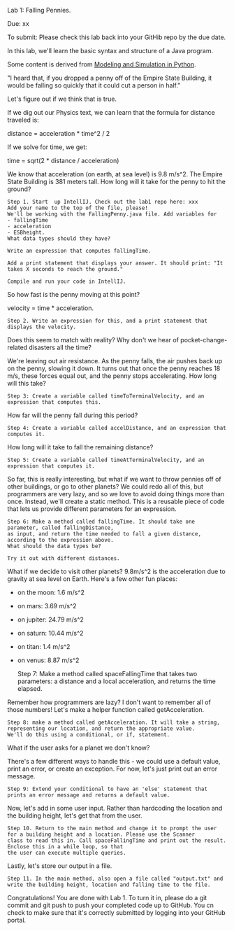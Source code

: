 Lab 1: Falling Pennies. 

Due: xx

To submit: Please check this lab back into your GitHib repo by the due date. 

In this lab, we'll learn the basic syntax and structure of a Java program.

Some content is derived from [Modeling and Simulation in Python](https://greenteapress.com/modsimpy/ModSimPy3.pdf).


"I heard that, if you dropped a penny off of the Empire State Building, it would be falling so quickly that it could cut a person in half." 

Let's figure out if we think that is true.

If we dig out our Physics text, we can learn that the formula for distance traveled is:

distance = acceleration * time^2 / 2

If we solve for time, we get: 

time = sqrt(2 * distance / acceleration)

We know that acceleration (on earth, at sea level) is 9.8 m/s^2.
The Empire State Building is 381 meters tall.
How long will it take for the penny to hit the ground?

    Step 1. Start  up IntellIJ. Check out the lab1 repo here: xxx
    Add your name to the top of the file, please! 
    We'll be working with the FallingPenny.java file. Add variables for 
    - fallingTime 
    - acceleration
    - ESBheight.
    What data types should they have?
    
    Write an expression that computes fallingTime.

    Add a print statement that displays your answer. It should print: "It takes X seconds to reach the ground."
    
    Compile and run your code in IntellIJ.

So how fast is the penny moving at this point?

velocity = time * acceleration.

    Step 2. Write an expression for this, and a print statement that displays the velocity.

Does this seem to match with reality? Why don't we hear of pocket-change-related disasters all the time?

We're leaving out air resistance. As the penny falls, the air pushes back up on the penny, slowing it down.
It turns out that once the penny reaches 18 m/s, these forces equal out, and the penny stops accelerating.
How long will this take? 

    Step 3: Create a variable called timeToTerminalVelocity, and an expression that computes this.
    
How far will the penny fall during this period? 

    Step 4: Create a variable called accelDistance, and an expression that computes it.
    
How long will it take to fall the remaining distance? 

    Step 5: Create a variable called timeAtTerminalVelocity, and an expression that computes it.

So far, this is really interesting, but what if we want to throw pennies off of other buildings, or go to other planets?
We could redo all of this, but programmers are very lazy, and so we love to avoid doing things more than once.
Instead, we'll create a static method. This is a reusable piece of code that lets us provide different parameters for an expression.

    Step 6: Make a method called fallingTime. It should take one parameter, called fallingDistance, 
    as input, and return the time needed to fall a given distance, according to the expression above. 
    What should the data types be? 
    
    Try it out with different distances.

What if we decide to visit other planets? 9.8m/s^2 is the acceleration due to gravity at sea level on Earth. Here's a few other fun places:

- on the moon: 1.6 m/s^2
- on mars: 3.69 m/s^2
- on jupiter: 24.79 m/s^2
- on saturn: 10.44 m/s^2
- on titan: 1.4 m/s^2
- on venus: 8.87 m/s^2


    Step 7: Make a method called spaceFallingTime that takes two parameters: a distance and a local acceleration, and returns the time elapsed.

Remember how programmers are lazy? I don't want to remember all of those numbers! Let's make a helper function called getAcceleration. 
    
    Step 8: make a method called getAcceleration. It will take a string, representing our location, and return the appropriate value. 
    We'll do this using a conditional, or if, statement.
    
What if the user asks for a planet we don't know? 

There's a few different ways to handle this - we could use a default value, print an error, or create an exception. For now, let's just print out an error message.

    Step 9: Extend your conditional to have an 'else' statement that prints an error message and returns a default value.


Now, let's add in some user input. Rather than hardcoding the location and the building height, let's get that from the user.

    Step 10. Return to the main method and change it to prompt the user for a building height and a location. Please use the Scanner
    class to read this in. Call spaceFallingTime and print out the result. Enclose this in a while loop, so that
    the user can execute multiple queries.

Lastly, let's store our output in a file.

    Step 11. In the main method, also open a file called "output.txt" and write the building height, location and falling time to the file.



Congratulations! You are done with Lab 1. To turn it in, please do a git commit and git push to push your completed code up to GitHub.
You cn check to make sure that it's correctly submitted by logging into your GitHub portal.
